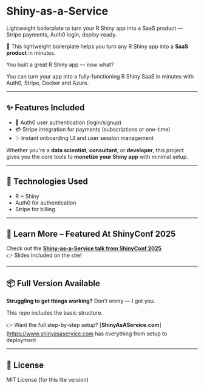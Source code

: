 # Shiny-as-a-Service  
Lightweight boilerplate to turn your R Shiny app into a SaaS product — Stripe payments, Auth0 login, deploy-ready.

🚀 This lightweight boilerplate helps you turn any R Shiny app into a **SaaS product** in minutes.

You built a great R Shiny app — now what?

You can turn your app into a fully-functioning R Shiny SaaS in minutes with Auth0, Stripe, Docker and Azure.

---

## ✨ Features Included

- 🔐 Auth0 user authentication (login/signup)  
- 💳 Stripe integration for payments (subscriptions or one-time)  
- ✨ Instant onboarding UI and user session management  

Whether you're a **data scientist**, **consultant**, or **developer**, this project gives you the core tools to **monetize your Shiny app** with minimal setup.

---

## 🔧 Technologies Used

- R + Shiny  
- Auth0 for authentication  
- Stripe for billing  

---

## 🎤 Learn More – Featured At ShinyConf 2025

Check out the [**Shiny-as-a-Service talk from ShinyConf 2025**](https://shinyasaservice.netlify.app)  
👉 Slides included on the site!

---

## 📦 Full Version Available

**Struggling to get things working?** Don’t worry — I got you.

This repo includes the basic structure.  

👉 Want the full step-by-step setup?  [**ShinyAsAService.com**](https://www.shinyasaservice.com has everything from setup to deployment

---

## 📜 License

MIT License (for this lite version)
